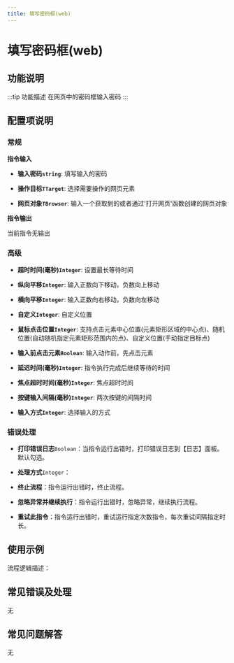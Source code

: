 ```yaml
---
title: 填写密码框(web)
---
```


# 填写密码框(web)

## 功能说明

:::tip 功能描述
在网页中的密码框输入密码
:::

## 配置项说明

### 常规

**指令输入**

- **输入密码`string`**: 填写输入的密码

- **操作目标`TTarget`**: 选择需要操作的网页元素

- **网页对象`TBrowser`**: 输入一个获取到的或者通过'打开网页'函数创建的网页对象


**指令输出**

当前指令无输出

### 高级

- **超时时间(毫秒)`Integer`**: 设置最长等待时间

- **纵向平移`Integer`**: 输入正数向下移动，负数向上移动

- **横向平移`Integer`**: 输入正数向右移动，负数向左移动

- **自定义`Integer`**: 自定义位置

- **鼠标点击位置`Integer`**: 支持点击元素中心位置(元素矩形区域的中心点)、随机位置(自动随机指定元素矩形范围内的点)、自定义位置(手动指定目标点)

- **输入前点击元素`Boolean`**: 输入动作前，先点击元素

- **延迟时间(毫秒)`Integer`**: 指令执行完成后继续等待的时间

- **焦点超时时间(毫秒)`Integer`**: 焦点超时时间

- **按键输入间隔(毫秒)`Integer`**: 两次按键的间隔时间

- **输入方式`Integer`**: 选择输入的方式

### 错误处理

- **打印错误日志**`Boolean`：当指令运行出错时，打印错误日志到【日志】面板。默认勾选。

- **处理方式**`Integer`：

 - **终止流程**：指令运行出错时，终止流程。

 - **忽略异常并继续执行**：指令运行出错时，忽略异常，继续执行流程。

 - **重试此指令**：指令运行出错时，重试运行指定次数指令，每次重试间隔指定时长。

## 使用示例

流程逻辑描述：

## 常见错误及处理

无

## 常见问题解答

无

